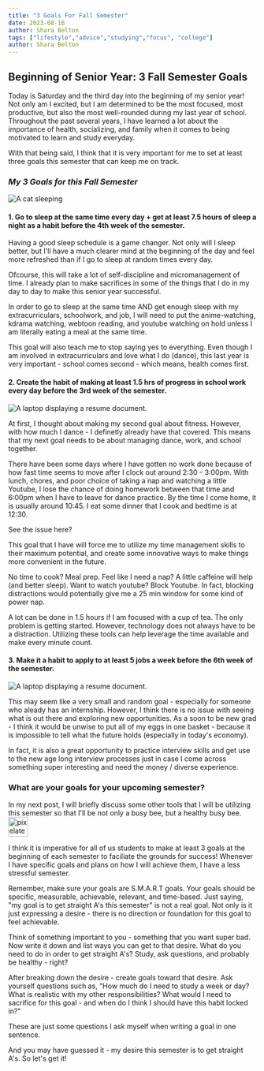 ```yaml
---
title: "3 Goals For Fall Semester"
date: 2023-08-16
author: Shara Belton
tags: ["lifestyle","advice","studying","focus", "college"]
author: Shara Belton
---
```

## Beginning of Senior Year: 3 Fall Semester Goals

Today is Saturday and the third day into the beginning of my senior year! Not only am I excited, but I am determined to be the most focused, most productive, but also the most well-rounded during my last year of school. Throughout the past several years, I have learned a lot about the importance of health, socializing, and family when it comes to being motivated to learn and study everyday. 

With that being said, I think that it is very important for me to set at least three goals this semester that can keep me on track. 

<h3><em>My 3 Goals for this Fall Semester</em></h3>

![A cat sleeping](https://ucarecdn.com/f201a535-d680-4f7d-b95b-81fd8b31a493/-/quality/smart/-/format/auto/)

#### 1. Go to sleep at the same time every day + get at least 7.5 hours of sleep a night as a habit before the 4th week of the semester.


Having a good sleep schedule is a game changer. Not only will I sleep better, but I'll have a much clearer mind at the beginning of the day and feel more refreshed than if I go to sleep at random times every day.

Ofcourse, this will take a lot of self-discipline and micromanagement of time. I already plan to make sacrifices in some of the things that I do in my day to day to make this senior year successful. 

In order to go to sleep at the same time AND get enough sleep with my extracurriculars, schoolwork, and job, I will need to put the anime-watching, kdrama watching, webtoon reading, and youtube watching on hold unless I am literally eating a meal at the same time. 

This goal will also teach me to stop saying yes to everything. Even though I am involved in extracurriculars and love what I do (dance), this last year is very important - school comes second - which means, health comes first.

#### 2. Create the habit of making at least 1.5 hrs of progress in school work every day before the 3rd week of the semester. 
![A laptop displaying a resume document.](https://ucarecdn.com/033c3789-b4d4-4843-9f41-dbb9797327bb/-/quality/smart/-/format/auto/)

At first, I thought about making my second goal about fitness. However, with how much I dance - I definetly already have that covered. This means that my next goal needs to be about managing dance, work, and school together.

There have been some days where I have gotten no work done because of how fast time seems to move after I clock out around 2:30 - 3:00pm. With lunch, chores, and poor choice of taking a nap and watching a little Youtube, I lose the chance of doing homework between that time and 6:00pm when I have to leave for dance practice. By the time I come home, it is usually around 10:45. I eat some dinner that I cook and bedtime is at 12:30. 

See the issue here? 

This goal that I have will force me to utilize my time management skills to their maximum potential, and create some innovative ways to make things more convenient in the future. 

No time to cook? Meal prep. Feel like I need a nap? A little caffeine will help (and better sleep). Want to watch youtube? Block Youtube. In fact, blocking distractions would potentially give me a 25 min window for some kind of power nap. 

A lot can be done in 1.5 hours if I am focused with a cup of tea. The only problem is getting started. However, technology does not always have to be a distraction. Utilizing these tools can help leverage the time available and make every minute count. 

#### 3. Make it a habit to apply to at least 5 jobs a week before the 6th week of the semester.

![A laptop displaying a resume document.](https://ucarecdn.com/e76f2049-f342-4d3a-aa3c-de120c41b6c1/-/quality/smart/-/format/auto/)

This may seem like a very small and random goal - especially for someone who aleady has an internship. However, I think there is no issue with seeing what is out there and exploring new opportunities. As a soon to be new grad - I think it would be unwise to put all of my eggs in one basket - because it is impossible to tell what the future holds (especially in today's economy).

In fact, it is also a great opportunity to practice interview skills and get use to the new age long interview processes just in case I come across something super interesting and need the money / diverse experience. 

### What are your goals for your upcoming semester?

In my next post, I will briefly discuss some other tools that I will be utilizing this semester so that I'll be not only a busy bee, but a healthy busy bee. <img src="https://ucarecdn.com/cbb14356-c303-4ca4-95f2-1b5eb09ff837/" width="40" class="inline" style="margin:0;" alt="pixelated bee gif"/>

I think it is imperative for all of us students to make at least 3 goals at the beginning of each semester to faciliate the grounds for success! Whenever I have specific goals and plans on how I will achieve them, I have a less stressful semester. 

Remember, make sure your goals are S.M.A.R.T goals. Your goals should be specific, measurable, achievable, relevant, and time-based. Just saying, "my goal is to get straight A's this semester" is not a real goal. Not only is it just expressing a desire - there is no direction or foundation for this goal to feel achievable. 

Think of something important to you - something that you want super bad. Now write it down and list ways you can get to that desire. What do you need to do in order to get straight A's? Study, ask questions, and probably be healthy - right?

After breaking down the desire - create goals toward that desire. Ask yourself questions such as, "How much do I need to study a week or day? What is realistic with my other responsibilities? What would I need to sacrifice for this goal - and when do I think I should have this habit locked in?"

These are just some questions I ask myself when writing a goal in one sentence. 

And you may have guessed it - my desire this semester is to get straight A's. So let's get it!
<!-- https://unsplash.com/photos/n8Qb1ZAkK88?utm_source=unsplash&utm_medium=referral&utm_content=creditShareLink
https://unsplash.com/photos/XEB8y0nRRP4?utm_source=unsplash&utm_medium=referral&utm_content=creditShareLink -->